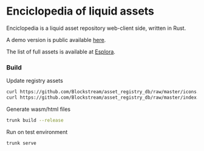 Enciclopedia of liquid assets
===

Enciclopedia is a liquid asset repository web-client side, written in Rust.


A demo version is public available [here](https://enciclopedia.lvaccaro.com).

The list of full assets is available at [Esplora](https://blockstream.info/liquid/assets).

### Build
Update registry assets
```bash
curl https://github.com/Blockstream/asset_registry_db/raw/master/icons.json  -L > assets/liquid_icons.json
curl https://github.com/Blockstream/asset_registry_db/raw/master/index.minimal.json  -L > assets/liquid_assets.json
```
Generate wasm/html files
```bash
trunk build --release
```
Run on test environment
```bash
trunk serve
```
